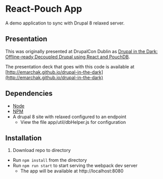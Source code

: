 # React-Pouch App

A demo application to sync with Drupal 8 relaxed server.

## Presentation
This was originally presented at DrupalCon Dublin as [Drupal in the Dark: Offline-ready Decoupled Drupal using React and PouchDB](https://events.drupal.org/dublin2016/sessions/drupal-dark-offline-ready-decoupled-drupal-8-using-react-pouchdb).

The presentation deck that goes with this code is available at [http://emarchak.github.io/drupal-in-the-dark](http://emarchak.github.io/drupal-in-the-dark) 

## Dependencies
- [Node](https://nodejs.org/)
- [NPM](https://www.npmjs.com/)
- A drupal 8 site with relaxed configured to an endpoint
  - View the file app/util/dbHelper.js for configuration
  
## Installation
1. Download repo to directory
- Run `npm install` from the directory
- Run `npm run start` to start serving the webpack dev server
  - The app will be available at http://localhost:8080
  
